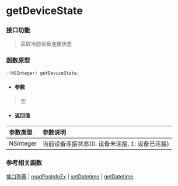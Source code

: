 # getDeviceState

### 接口功能
> 获取当前设备连接状态

### 函数原型

```objective-c
-(NSInteger) getDeviceState;
```

- #### 参数
> 空

- #### 返回值
| 参数类型 | 参数说明 |
| :--------| :------ |
| NSInteger | 当前设备连接状态(0: 设备未连接, 1: 设备已连接) |

### 参考相关函数
[接口列表](../README.md) | [readPosInfoEx](readPosInfoEx.md) | [setDatetime](setDatetime.md) | [getDatetime](getDatetime.md)


